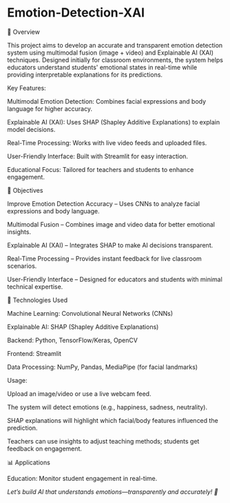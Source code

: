 # Emotion-Detection-XAI

📌 Overview


This project aims to develop an accurate and transparent emotion detection system using multimodal fusion (image + video) and Explainable AI (XAI) techniques. Designed initially for classroom environments, the system helps educators understand students' emotional states in real-time while providing interpretable explanations for its predictions.

Key Features:


Multimodal Emotion Detection: Combines facial expressions and body language for higher accuracy.

Explainable AI (XAI): Uses SHAP (Shapley Additive Explanations) to explain model decisions.

Real-Time Processing: Works with live video feeds and uploaded files.

User-Friendly Interface: Built with Streamlit for easy interaction.

Educational Focus: Tailored for teachers and students to enhance engagement.

🎯 Objectives


Improve Emotion Detection Accuracy – Uses CNNs to analyze facial expressions and body language.

Multimodal Fusion – Combines image and video data for better emotional insights.

Explainable AI (XAI) – Integrates SHAP to make AI decisions transparent.

Real-Time Processing – Provides instant feedback for live classroom scenarios.

User-Friendly Interface – Designed for educators and students with minimal technical expertise.

🔧 Technologies Used


Machine Learning: Convolutional Neural Networks (CNNs)

Explainable AI: SHAP (Shapley Additive Explanations)

Backend: Python, TensorFlow/Keras, OpenCV

Frontend: Streamlit

Data Processing: NumPy, Pandas, MediaPipe (for facial landmarks)

Usage:


Upload an image/video or use a live webcam feed.

The system will detect emotions (e.g., happiness, sadness, neutrality).

SHAP explanations will highlight which facial/body features influenced the prediction.

Teachers can use insights to adjust teaching methods; students get feedback on engagement.

📊 Applications


Education: Monitor student engagement in real-time.


*Let’s build AI that understands emotions—transparently and accurately! 🚀*
